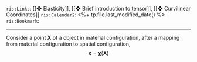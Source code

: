 `ris:Links`: [[❖ Elasticity]], [[❖ Brief introduction to tensor]], [[❖ Curvilinear Coordinates]]
`ris:Calendar2`: <%+ tp.file.last_modified_date() %>
`ris:Bookmark`:

---

Consider a point $\bm{X}$ of a object in material configuration, after a mapping from material configuration to spatial configuration, 
$$\bm{x} = \bm{\chi}(\bm{X})$$

